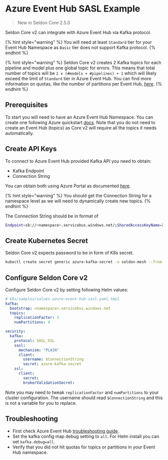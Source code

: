# Azure Event Hub SASL Example

> New in Seldon Core 2.5.0

Seldon Core v2 can integrate with Azure Event Hub via Kafka protocol.

{% hint style="warning" %}
You will need at least `Standard` tier for your Event Hub Namespace as `Basic` tier does not support Kafka protocol.
{% endhint %}

{% hint style="warning" %}
Seldon Core v2 creates 2 Kafka topics for each pipeline and model plus one global topic for errors.
This means that total number of topics will be `2 x (#models + #pipelines) + 1` which will likely exceed
the limit of `Standard` tier in Azure Event Hub. You can find more information on quotas, like the
number of partitions per Event Hub, [here](https://learn.microsoft.com/en-us/azure/event-hubs/event-hubs-quotas#basic-vs-standard-vs-premium-vs-dedicated-tiers).
{% endhint %}

## Prerequisites

To start you will need to have an Azure Event Hub Namespace. You can create one following Azure
quickstart [docs](https://learn.microsoft.com/en-gb/azure/event-hubs/event-hubs-create). Note that
you do not need to create an Event Hub (topics) as Core v2 will require all the topics it needs automatically.

## Create API Keys

To connect to Azure Event Hub provided Kafka API you need to obtain:
- Kafka Endpoint
- Connection String

You can obtain both using Azure Portal as documented [here](https://learn.microsoft.com/en-us/azure/event-hubs/event-hubs-get-connection-string?utm_source=pocket_saves#connection-string-for-a-namespace).

{% hint style="warning" %}
You should get the Connection String for a namespace level as we will need to dynamically create new topics.
{% endhint %}

The Connection String should be in format of

```sh
Endpoint=sb://<namespace>.servicebus.windows.net/;SharedAccessKeyName=XXXXXX;SharedAccessKey=XXXXXX
```

## Create Kubernetes Secret

Seldon Core v2 expects password to be in form of K8s secret.

```bash
kubectl create secret generic azure-kafka-secret -n seldon-mesh --from-literal password="Endpoint=sb://<namespace>.servicebus.windows.net/;SharedAccessKeyName=XXXXXX;SharedAccessKey=XXXXXX"
```

## Configure Seldon Core v2

Configure Seldon Core v2 by setting following Helm values:

```yaml
# k8s/samples/values-azure-event-hub-sasl.yaml.tmpl
kafka:
  bootstrap: <namespace>.servicebus.windows.net
  topics:
    replicationFactor: 3
    numPartitions: 4

security:
  kafka:
    protocol: SASL_SSL
    sasl:
      mechanism: "PLAIN"
      client:
        username: $ConnectionString
        secret: azure-kafka-secret
    ssl:
      client:
        secret:
        brokerValidationSecret:
```

Note you may need to tweak `replicationFactor` and `numPartitions` to your cluster configuration. The
username should read `$ConnectionString` and this is not a variable for you to replace.

## Troubleshooting

- First check Azure Event Hub [troubleshooting guide](https://learn.microsoft.com/en-us/azure/event-hubs/troubleshooting-guide).
- Set the kafka config map debug setting to `all`. For Helm install you can set `kafka.debug=all`.
- Verify that you did not hit quotas for topics or partitions in your Event Hub namespace.
